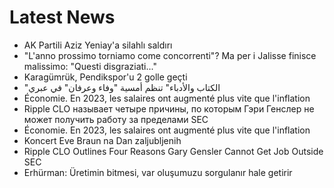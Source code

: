 # Latest News
-  AK Partili Aziz Yeniay'a silahlı saldırı
-  "L'anno prossimo torniamo come concorrenti"? Ma per i Jalisse finisce malissimo: "Questi disgraziati..."
-  Karagümrük, Pendikspor'u 2 golle geçti
-  "الكتاب والأدباء" تنظم أمسية "وفاء وعرفان" في عبري
-  Économie. En 2023, les salaires ont augmenté plus vite que l'inflation
-  Ripple CLO называет четыре причины, по которым Гэри Генслер не может получить работу за пределами SEC
-  Économie. En 2023, les salaires ont augmenté plus vite que l'inflation
-  Koncert Eve Braun na Dan zaljubljenih
-  Ripple CLO Outlines Four Reasons Gary Gensler Cannot Get Job Outside SEC
-  Erhürman: Üretimin bitmesi, var oluşumuzu sorgulanır hale getirir
